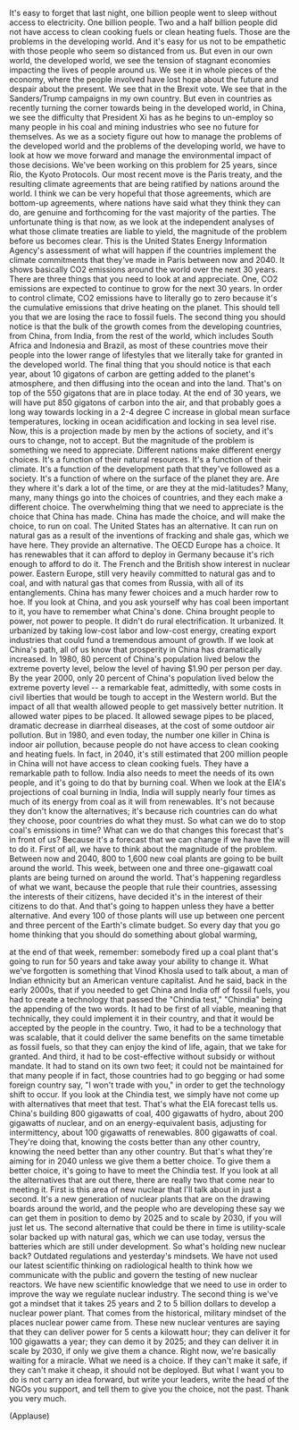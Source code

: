 
It&#39;s easy to forget that last night,
one billion people went to sleep
without access to electricity.
One billion people.
Two and a half billion people
did not have access to clean cooking fuels
or clean heating fuels.
Those are the problems
in the developing world.
And it&#39;s easy for us not to be empathetic
with those people
who seem so distanced from us.
But even in our own world,
the developed world,
we see the tension of stagnant economies
impacting the lives of people around us.
We see it in whole pieces of the economy,
where the people involved
have lost hope about the future
and despair about the present.
We see that in the Brexit vote.
We see that in the Sanders/Trump
campaigns in my own country.
But even in countries as recently
turning the corner
towards being in the developed world,
in China,
we see the difficulty
that President Xi has
as he begins to un-employ so many people
in his coal and mining industries
who see no future for themselves.
As we as a society
figure out how to manage
the problems of the developed world
and the problems of the developing world,
we have to look at how we move forward
and manage the environmental impact
of those decisions.
We&#39;ve been working on this problem
for 25 years, since Rio,
the Kyoto Protocols.
Our most recent move is the Paris treaty,
and the resulting climate agreements
that are being ratified
by nations around the world.
I think we can be very hopeful
that those agreements,
which are bottom-up agreements,
where nations have said
what they think they can do,
are genuine and forthcoming
for the vast majority of the parties.
The unfortunate thing
is that now, as we look
at the independent analyses
of what those climate treaties
are liable to yield,
the magnitude of the problem
before us becomes clear.
This is the United States
Energy Information Agency&#39;s assessment
of what will happen if the countries
implement the climate commitments
that they&#39;ve made in Paris
between now and 2040.
It shows basically CO2 emissions
around the world
over the next 30 years.
There are three things that you need
to look at and appreciate.
One, CO2 emissions are expected
to continue to grow
for the next 30 years.
In order to control climate,
CO2 emissions have to literally go to zero
because it&#39;s the cumulative emissions
that drive heating on the planet.
This should tell you that we are losing
the race to fossil fuels.
The second thing you should notice
is that the bulk of the growth
comes from the developing countries,
from China, from India,
from the rest of the world,
which includes South Africa
and Indonesia and Brazil,
as most of these countries
move their people
into the lower range of lifestyles
that we literally take for granted
in the developed world.
The final thing that you should notice
is that each year,
about 10 gigatons of carbon are getting
added to the planet&#39;s atmosphere,
and then diffusing into the ocean
and into the land.
That&#39;s on top of the 550 gigatons
that are in place today.
At the end of 30 years,
we will have put 850 gigatons
of carbon into the air,
and that probably goes a long way
towards locking in a 2-4 degree C increase
in global mean surface temperatures,
locking in ocean acidification
and locking in sea level rise.
Now, this is a projection made by men
by the actions of society,
and it&#39;s ours to change, not to accept.
But the magnitude of the problem
is something we need to appreciate.
Different nations make
different energy choices.
It&#39;s a function
of their natural resources.
It&#39;s a function of their climate.
It&#39;s a function of the development path
that they&#39;ve followed as a society.
It&#39;s a function of where
on the surface of the planet they are.
Are they where it&#39;s dark
a lot of the time,
or are they at the mid-latitudes?
Many, many, many things
go into the choices of countries,
and they each make a different choice.
The overwhelming thing
that we need to appreciate
is the choice that China has made.
China has made the choice,
and will make the choice, to run on coal.
The United States has an alternative.
It can run on natural gas
as a result of the inventions
of fracking and shale gas,
which we have here.
They provide an alternative.
The OECD Europe has a choice.
It has renewables that it can afford
to deploy in Germany
because it&#39;s rich enough
to afford to do it.
The French and the British
show interest in nuclear power.
Eastern Europe, still very heavily
committed to natural gas and to coal,
and with natural gas
that comes from Russia,
with all of its entanglements.
China has many fewer choices
and a much harder row to hoe.
If you look at China, and you ask yourself
why has coal been important to it,
you have to remember what China&#39;s done.
China brought people to power,
not power to people.
It didn&#39;t do rural electrification.
It urbanized.
It urbanized by taking low-cost labor
and low-cost energy,
creating export industries
that could fund a tremendous
amount of growth.
If we look at China&#39;s path,
all of us know that prosperity in China
has dramatically increased.
In 1980, 80 percent of China&#39;s population
lived below the extreme poverty level,
below the level of having
$1.90 per person per day.
By the year 2000, only 20 percent
of China&#39;s population
lived below the extreme poverty level --
a remarkable feat,
admittedly, with some costs
in civil liberties
that would be tough to accept
in the Western world.
But the impact of all that wealth
allowed people to get
massively better nutrition.
It allowed water pipes to be placed.
It allowed sewage pipes to be placed,
dramatic decrease in diarrheal diseases,
at the cost of some outdoor air pollution.
But in 1980, and even today,
the number one killer in China
is indoor air pollution,
because people do not have access
to clean cooking and heating fuels.
In fact, in 2040,
it&#39;s still estimated
that 200 million people in China
will not have access
to clean cooking fuels.
They have a remarkable path to follow.
India also needs to meet the needs
of its own people,
and it&#39;s going to do that by burning coal.
When we look at the EIA&#39;s projections
of coal burning in India,
India will supply nearly four times
as much of its energy from coal
as it will from renewables.
It&#39;s not because they don&#39;t know
the alternatives;
it&#39;s because rich countries
can do what they choose,
poor countries do what they must.
So what can we do to stop
coal&#39;s emissions in time?
What can we do that changes
this forecast that&#39;s in front of us?
Because it&#39;s a forecast that we can change
if we have the will to do it.
First of all, we have to think
about the magnitude of the problem.
Between now and 2040,
800 to 1,600 new coal plants
are going to be built around the world.
This week, between one and three
one-gigawatt coal plants
are being turned on around the world.
That&#39;s happening regardless
of what we want,
because the people
that rule their countries,
assessing the interests of their citizens,
have decided it&#39;s in the interest
of their citizens to do that.
And that&#39;s going to happen
unless they have a better alternative.
And every 100 of those plants will use up
between one percent and three percent
of the Earth&#39;s climate budget.
So every day that you go home
thinking that you should do something
about global warming,

at the end of that week, remember:
somebody fired up a coal plant
that&#39;s going to run for 50 years
and take away your ability to change it.
What we&#39;ve forgotten is something
that Vinod Khosla used to talk about,
a man of Indian ethnicity
but an American venture capitalist.
And he said, back in the early 2000s,
that if you needed to get
China and India off of fossil fuels,
you had to create a technology
that passed the &quot;Chindia test,&quot;
&quot;Chindia&quot; being the appending
of the two words.
It had to be first of all viable,
meaning that technically, they could
implement it in their country,
and that it would be accepted
by the people in the country.
Two, it had to be a technology
that was scalable,
that it could deliver the same benefits
on the same timetable as fossil fuels,
so that they can enjoy the kind of life,
again, that we take for granted.
And third, it had to be cost-effective
without subsidy or without mandate.
It had to stand on its own two feet;
it could not be maintained
for that many people
if in fact, those countries
had to go begging
or had some foreign country say,
&quot;I won&#39;t trade with you,&quot;
in order to get
the technology shift to occur.
If you look at the Chindia test,
we simply have not come up
with alternatives that meet that test.
That&#39;s what the EIA forecast tells us.
China&#39;s building 800 gigawatts of coal,
400 gigawatts of hydro,
about 200 gigawatts of nuclear,
and on an energy-equivalent basis,
adjusting for intermittency,
about 100 gigawatts of renewables.
800 gigawatts of coal.
They&#39;re doing that, knowing the costs
better than any other country,
knowing the need better
than any other country.
But that&#39;s what they&#39;re aiming for in 2040
unless we give them a better choice.
To give them a better choice,
it&#39;s going to have to meet
the Chindia test.
If you look at all the alternatives
that are out there,
there are really two
that come near to meeting it.
First is this area of new nuclear
that I&#39;ll talk about in just a second.
It&#39;s a new generation of nuclear plants
that are on the drawing boards
around the world,
and the people who are
developing these say
we can get them
in position to demo by 2025
and to scale by 2030,
if you will just let us.
The second alternative
that could be there in time
is utility-scale solar
backed up with natural gas,
which we can use today,
versus the batteries
which are still under development.
So what&#39;s holding new nuclear back?
Outdated regulations
and yesterday&#39;s mindsets.
We have not used our latest
scientific thinking on radiological health
to think how we communicate
with the public
and govern the testing
of new nuclear reactors.
We have new scientific knowledge
that we need to use
in order to improve the way
we regulate nuclear industry.
The second thing is we&#39;ve got a mindset
that it takes 25 years
and 2 to 5 billion dollars
to develop a nuclear power plant.
That comes from the historical,
military mindset
of the places nuclear power came from.
These new nuclear ventures are saying
that they can deliver power
for 5 cents a kilowatt hour;
they can deliver it
for 100 gigawatts a year;
they can demo it by 2025;
and they can deliver it in scale by 2030,
if only we give them a chance.
Right now, we&#39;re basically
waiting for a miracle.
What we need is a choice.
If they can&#39;t make it safe,
if they can&#39;t make it cheap,
it should not be deployed.
But what I want you to do
is not carry an idea forward,
but write your leaders,
write the head of the NGOs you support,
and tell them to give you the choice,
not the past.
Thank you very much.

(Applause)


